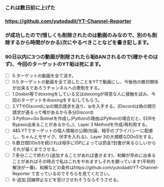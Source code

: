 ### これは数日前に上げた
### https://github.com/yutodadil/YT-Channel-Reporter
### が成功したので(惜しくも削除されたのは動画のみなので、別のも削除するから時間がかかる)次にやるべきことなどを書き記します。
### 90日以内に3つの動画が削除されたら垢BANされるので(確かそのはず)、今回のターゲットのYT垢は死にます。
- [ ] 0.ターゲットの動画を全て消す。
- [ ] 0.5.ターゲットの動画を全て消したことをYTで動画にし、今後他の敵対関係が出来るであろうチャンネルへの牽制をする。
- [ ] 1.Doxbin等でdoxxingをしている又はdoxxingが得意な人に接触を試み、今回のターゲットをdoxxingをする/してもらう。
- [ ] 2.YTやDiscordにipの開示請求を送り、ipを入手する。(Discordは偽の開示請求が通るって噂があるから多分Discord)
- [ ] 3.Python+Go Botnetを作成し(Pythonの理由はPythonの場合だと、EDRをBypass出来ることがあるから。)、Layer 3 Methodを作成/再利用する。
- [ ] 4&5.YTでターゲットの個人情報の公開(勿論、相手のプライバシーに配慮し、ちゃんとモザイク、伏字を入れる)、Layer 3の大規模なDDoSをする。
- [ ] 6.数日間DDoSを続ければ相手にISPによっては罰金?封書が来るらしいからそれが届くまでさせる。
- [ ] 7.多分ここで終わり(追加することがあれば書きます)、和解が早めに出来ることがあればその時点で私はこれをやめますしそれを願っています(平和的解決が一番)、和解などの条件はhttps://github.com/yutodadil/YT-Channel-Reporter で言っているのでそちらを見てください。
- [ ] 6-追加.回線停止などを受けさせれそうならそうさせる。
